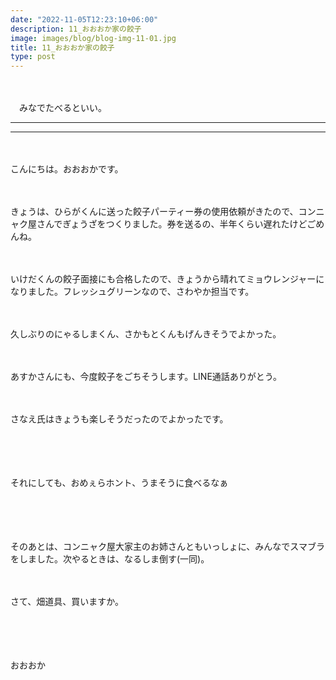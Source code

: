 ```yaml
---
date: "2022-11-05T12:23:10+06:00"
description: 11_おおおか家の餃子
image: images/blog/blog-img-11-01.jpg
title: 11_おおおか家の餃子
type: post
---
```



　

　みなでたべるといい。


------
------
　

こんにちは。おおおかです。

　

きょうは、ひらがくんに送った餃子パーティー券の使用依頼がきたので、コンニャク屋さんでぎょうざをつくりました。券を送るの、半年くらい遅れたけどごめんね。

　

いけだくんの餃子面接にも合格したので、きょうから晴れてミョウレンジャーになりました。フレッシュグリーンなので、さわやか担当です。

　

久しぶりのにゃるしまくん、さかもとくんもげんきそうでよかった。

　

あすかさんにも、今度餃子をごちそうします。LINE通話ありがとう。

　

さなえ氏はきょうも楽しそうだったのでよかったです。

　

　

それにしても、おめぇらホント、うまそうに食べるなぁ

　

　

そのあとは、コンニャク屋大家主のお姉さんともいっしょに、みんなでスマブラをしました。次やるときは、なるしま倒す(一同)。

　

さて、畑道具、買いますか。

　

　

おおおか
